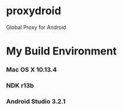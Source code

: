 # proxydroid
Global Proxy for Android




# My Build Environment

### Mac OS X 10.13.4
### NDK r13b
### Android Studio 3.2.1
